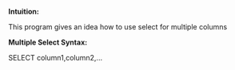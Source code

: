 **Intuition:**

This program gives an idea how to use select for multiple columns

**Multiple Select Syntax:**

SELECT column1,column2,...
